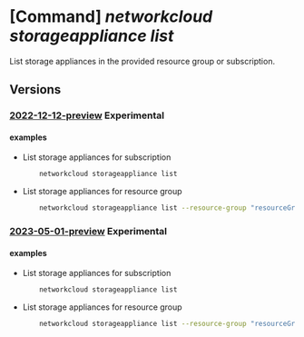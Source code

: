 # [Command] _networkcloud storageappliance list_

List storage appliances in the provided resource group or subscription.

## Versions

### [2022-12-12-preview](/Resources/mgmt-plane/L3N1YnNjcmlwdGlvbnMve30vcHJvdmlkZXJzL21pY3Jvc29mdC5uZXR3b3JrY2xvdWQvc3RvcmFnZWFwcGxpYW5jZXM=/2022-12-12-preview.xml) **Experimental**

<!-- mgmt-plane /subscriptions/{}/providers/microsoft.networkcloud/storageappliances 2022-12-12-preview -->
<!-- mgmt-plane /subscriptions/{}/resourcegroups/{}/providers/microsoft.networkcloud/storageappliances 2022-12-12-preview -->

#### examples

- List storage appliances for subscription
    ```bash
        networkcloud storageappliance list
    ```

- List storage appliances for resource group
    ```bash
        networkcloud storageappliance list --resource-group "resourceGroupName"
    ```

### [2023-05-01-preview](/Resources/mgmt-plane/L3N1YnNjcmlwdGlvbnMve30vcHJvdmlkZXJzL21pY3Jvc29mdC5uZXR3b3JrY2xvdWQvc3RvcmFnZWFwcGxpYW5jZXM=/2023-05-01-preview.xml) **Experimental**

<!-- mgmt-plane /subscriptions/{}/providers/microsoft.networkcloud/storageappliances 2023-05-01-preview -->
<!-- mgmt-plane /subscriptions/{}/resourcegroups/{}/providers/microsoft.networkcloud/storageappliances 2023-05-01-preview -->

#### examples

- List storage appliances for subscription
    ```bash
        networkcloud storageappliance list
    ```

- List storage appliances for resource group
    ```bash
        networkcloud storageappliance list --resource-group "resourceGroupName"
    ```

